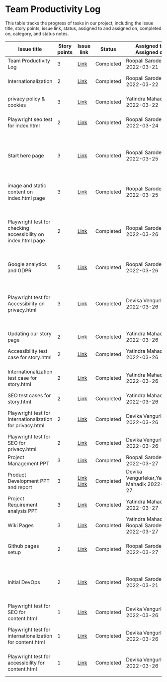 # Team Productivity Log

This table tracks the progress of tasks in our project, including the issue title, story points, issue link, status, assigned to and assigned on, completed on, category, and status notes.

| Issue title           | Story points | Issue link                                                              | Status    | Assigned to, Assigned on   | Completed on | Category      | Status notes          |
|-----------------------|--------------|-------------------------------------------------------------------------|-----------|----------------------------|--------------|---------------|-----------------------|
| Team Productivity Log | 3            | [Link](https://github.com/roopalisarode/mywebclass-simulation/issues/3) | Completed | Roopali Sarode, 2022-03-21 | 2022-03-22   | Documentation | Created markdown file |
| Internationalization | 2            | [Link](https://github.com/roopalisarode/mywebclass-simulation/issues/6) | Completed | Roopali Sarode, 2022-03-22 | 2022-03-22   | Documentation | Added fucntion for internationalization along with test|
| privacy policy & cookies | 3            | [Link](https://github.com/roopalisarode/mywebclass-simulation/issues/5) | Completed | Yatindra Mahadik, 2022-03-22 | 2022-03-22   | Documentation | Updating privacy policies and cookies|
| Playwright seo test for index.html | 2            | [Link](https://github.com/roopalisarode/mywebclass-simulation/issues/13) | Completed | Roopali Sarode, 2022-03-24 | 2022-03-24   | Tests | Playwright test for seo meta tags for index.html|
| Start here page | 3            | [Link](https://github.com/roopalisarode/mywebclass-simulation/issues/16) | Completed | Roopali Sarode, 2022-03-25 | 2022-03-25   | Feature | A basic page has been added for start here button, it consists of a login and signup button with some static content|
| image and static content on index.html page | 3            | [Link](https://github.com/roopalisarode/mywebclass-simulation/issues/17) | Completed | Roopali Sarode, 2022-03-25 | 2022-03-25   | Enhancement | Updated image and static content on index.html page |
| Playwright test for checking accessibility on index.html page | 2            | [Link](https://github.com/roopalisarode/mywebclass-simulation/issues/22) | Completed | Roopali Sarode, 2022-03-26 | 2022-03-26   | Tests |1.Check alt text on image 2.Check label element for newsletter 3.Check for aria-current attribute on current page link |
| Google analytics and GDPR | 5            | [Link](https://github.com/roopalisarode/mywebclass-simulation/issues/26) | Completed | Roopali Sarode, 2022-03-26 | 2022-03-26   | Feature | Implement Google Analytics on all html pages|
| Playwright test for Accessibility on privacy.html | 3            | [Link](https://github.com/roopalisarode/mywebclass-simulation/issues/31) | Completed | Devika Vengurlekar, 2022-03-26 | 2022-03-26  | Test | Checking the label element for newsletter input, Checking alt text on the images, Checking the aria-label attributes on the elements |
| Updating our story page | 2            | [Link](https://github.com/roopalisarode/mywebclass-simulation/issues/32) | Completed | Yatindra Mahadik, 2022-03-26 | 2022-03-26   | Feature | Updating Our Story page|
| Accessibility test case for story.html | 2            | [Link](https://github.com/roopalisarode/mywebclass-simulation/issues/35) | Completed | Yatindra Mahadik, 2022-03-26 | 2022-03-26   | Test | Create Accessibility test case for story.html|
| Internationalization test case for story.html | 2            | [Link](https://github.com/roopalisarode/mywebclass-simulation/issues/36) | Completed | Yatindra Mahadik, 2022-03-26 | 2022-03-26   | Test | Create internationalization test case for story.html|
| SEO test cases for story.html | 2            | [Link](https://github.com/roopalisarode/mywebclass-simulation/issues/38) | Completed | Yatindra Mahadik, 2022-03-26 | 2022-03-26   | Test | Create SEO test case for story.html|
| Playwright test for Internationalization for privacy.html | 2            | [Link](https://github.com/roopalisarode/mywebclass-simulation/issues/42) | Completed | Devika Vengurlekar, 2022-03-26 | 2022-03-26   | Test | Create internationalization test case for privacy.html|
| Playwright test for SEO for privacy.html | 2            | [Link](https://github.com/roopalisarode/mywebclass-simulation/issues/45) | Completed | Devika Vengurlekar, 2022-03-26 | 2022-03-26   | Test | Create SEO test case for privacy.html|
| Project Management PPT | 3            | [Link](https://github.com/roopalisarode/mywebclass-simulation/issues/54) |Completed  | Roopali Sarode, 2022-03-27 | 2022-03-27   | Documentation | PPT for project management|
| Product Development PPT and report | 3            | [Link](https://github.com/roopalisarode/mywebclass-simulation/issues/52) [Link](https://github.com/roopalisarode/mywebclass-simulation/issues/30) | Completed | Devika Vengurlekar,Yatindra Mahadik 2022-03-27 | 2022-03-27   | Documentation | PPT for product development|
| Project Requirement analysis PPT | 3            | [Link](https://github.com/roopalisarode/mywebclass-simulation/issues/55) |  Completed| Yatindra Mahadik, 2022-03-27 | 2022-03-27   | Documentation | PPT for project analysis|
| Wiki Pages | 3            | [Link](https://github.com/roopalisarode/mywebclass-simulation/issues/21) |Completed  | Yatindra Mahadik, Roopali Sarode 2022-03-27 | 2022-03-27   | Documentation | Wiki pages for documenting the project|
| Github pages setup | 2            | [Link](https://github.com/roopalisarode/mywebclass-simulation/issues/56) | Completed | Roopali Sarode, 2022-03-27 | 2022-03-27   | DevOps | Setup github pages and test for automatic deployement|
| Initial DevOps | 2            | [Link](https://github.com/roopalisarode/mywebclass-simulation/issues/57) | Completed | Roopali Sarode, 2022-03-21 | 2022-03-22   | DevOps | Initial DevOps setup(docker repo, github secrets, json file update, publich.yml update |
| Playwright test for SEO for content.html | 1            | [Link](https://github.com/roopalisarode/mywebclass-simulation/issues/51) | Completed | Devika Vengurlekar, 2022-03-26 | 2022-03-26   | Test | Create SEO test case for content.html|
| Playwright test for internationalization for content.html | 1            | [Link](https://github.com/roopalisarode/mywebclass-simulation/issues/49) | Completed | Devika Vengurlekar, 2022-03-26 | 2022-03-26   | Test | Create internationalization test case for content.html|
| Playwright test for accessibility for content.html | 1            | [Link](https://github.com/roopalisarode/mywebclass-simulation/issues/47) | Completed | Devika Vengurlekar, 2022-03-26 | 2022-03-26   | Test | Create accessibility test case for content.html|

